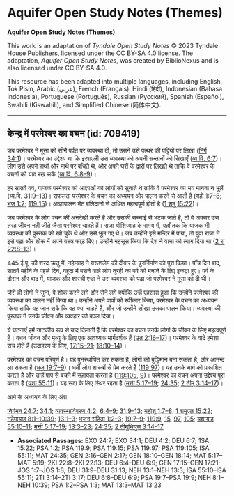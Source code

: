 # Aquifer Open Study Notes (Themes)

**Aquifer Open Study Notes (Themes)**

This work is an adaptation of *Tyndale Open Study Notes* © 2023 Tyndale House Publishers, licensed under the CC BY\-SA 4\.0 license. The adaptation, *Aquifer Open Study Notes*, was created by BiblioNexus and is also licensed under CC BY\-SA 4\.0\.

This resource has been adapted into multiple languages, including English, Tok Pisin, Arabic (عربي), French (Français), Hindi (हिंदी), Indonesian (Bahasa Indonesia), Portuguese (Português), Russian (Русский), Spanish (Español), Swahili (Kiswahili), and Simplified Chinese (简体中文).



--------------------------------

## केन्द्र में परमेश्वर का वचन (id: 709419)

जब परमेश्वर ने मूसा को सीनै पर्वत पर व्यवस्था दी, तो उसने उसे पत्थर की पट्टियों पर लिखा ([निर्ग 34:1](https://ref.ly/Exod34:1))। परमेश्वर का उद्देश्य था कि इस्राएली उस व्यवस्था को अपनी सन्तानों को सिखाएँ ([व्य.वि. 6:7](https://ref.ly/Deut6:7))। लोग उसे अपने हाथों और माथे पर बाँधते थे, और अपने घरों के द्वारों पर लिखते थे ताकि वे परमेश्वर के वचनों को याद रख सकें ([व्य.वि. 6:8–9](https://ref.ly/Deut6:8-Deut6:9))।

हर सातवें वर्ष, याजक परमेश्वर की आज्ञाओं को लोगों को सुनाते थे ताकि वे परमेश्वर का भय मानना न भूलें ([व्य.वि. 31:9–13](https://ref.ly/Deut31:9-Deut31:13))। सफलता परमेश्वर के वचन का अध्ययन और पालन करने से आती है ([यहो 1:7–8](https://ref.ly/Josh1:7-Josh1:8); [भज 1:2](https://ref.ly/Ps1:2); [119:15](https://ref.ly/Ps119:15))। आज्ञापालन भेंट बलिदानों से अधिक महत्वपूर्ण होती है ([1 शमू 15:22](https://ref.ly/1Sam15:22))।

जब परमेश्वर के लोग वचन की अनदेखी करते हैं और उसकी सच्चाई से भटक जाते हैं, तो वे अक्सर उस तरह जीवन नहीं जीते जैसा परमेश्वर चाहते हैं। राजा योशिय्याह के समय में, यहाँ तक कि याजक भी व्यवस्था की पुस्तक को खो चुके थे और उसे भूल गए थे। जब उन्होंने इसे मन्दिर में पाया, तो युवा राजा ने इसे पढ़ा और शोक में अपने वस्त्र फाड़ दिए। उन्होंने महसूस किया कि देश ने वाचा को त्याग दिया था ([2 रा 22:8–13](https://ref.ly/2Kgs22:8-2Kgs22:13))।

445 ई.पू. की शरद ऋतु में, नहेम्याह ने यरूशलेम की दीवार के पुनर्निर्माण को पूरा किया। पाँच दिन बाद, सातवें महीने के पहले दिन, यहूदा में बसने वाले लोग तुरही का पर्व को मनाने के लिए इकट्ठा हुए। पर्व के दौरान और बाद में, याजक और शास्त्री एज्रा ने उस व्यवस्था को पढ़ा जो परमेश्वर ने मूसा को दी थी।

जैसे ही लोगों ने सुना, वे शोक करने लगे और रोने लगे क्योंकि उन्हें एहसास हुआ कि उन्होंने परमेश्वर की व्यवस्था का पालन नहीं किया था। उन्होंने अपने पापों को स्वीकार किया, परमेश्वर के वचन का अध्ययन किया ताकि यह जान सकें कि वह क्या चाहते हैं, और जो उन्होंने सीखा उसका पालन किया। व्यवस्था की पुस्तक ने उनके जीवन और व्यवहार को बदल दिया।

ये घटनाएँ हमें नाटकीय रूप से याद दिलाती हैं कि परमेश्वर का वचन उनके लोगों के जीवन के लिए महत्वपूर्ण है। वचन जीवन और मृत्यु के लिए एक आवश्यक मार्गदर्शक हैं ([उत 2:16–17](https://ref.ly/Gen2:16-Gen2:17))। परमेश्वर के वादे हमेशा सच होते हैं (उदाहरण के लिए, [17:15–21](https://ref.ly/Gen17:15-Gen17:21); [18:10–14](https://ref.ly/Gen18:10-Gen18:14))।

परमेश्वर का वचन परिपूर्ण है। यह पुनर्स्थापित कर सकता है, लोगों को बुद्धिमान बना सकता है, और आनन्द ला सकता है ([भज 19:7–9](https://ref.ly/Ps19:7-Ps19:9))। धर्मी लोग शास्त्रों से प्रेम करते हैं ([119:97](https://ref.ly/Ps119:97))। यह उनके मार्ग को प्रकाशित करता है और उन्हें पाप से बचने में सहायता करता है ([119:105,](https://ref.ly/Ps119:105) [9](https://ref.ly/Ps119:9))। परमेश्वर का वचन अपना उद्देश्य पूरा करता है ([यशा 55:11](https://ref.ly/Isa55:11))। यह सदा के लिए स्थिर रहता है ([मत्ती 5:17–19](https://ref.ly/Matt5:17-Matt5:19); [24:35](https://ref.ly/Matt24:35); [2 तीमु 3:14–17](https://ref.ly/2Tim3:14-2Tim3:17))।

आगे के अध्ययन के लिए अंश

[निर्गमन 24:7](https://ref.ly/Exod24:7); [34:1](https://ref.ly/Exod34:1); [व्यवस्थाविवरण 4:2](https://ref.ly/Deut4:2); [6:4–9](https://ref.ly/Deut6:4-Deut6:9); [31:9–13](https://ref.ly/Deut31:9-Deut31:13); [यहोशू 1:7–8](https://ref.ly/Josh1:7-Josh1:8); [1 शमूएल 15:22](https://ref.ly/1Sam15:22); [नहेमायाह 8:1–10:39](https://ref.ly/Neh8:1-Neh10:39); [13:1–3](https://ref.ly/Neh13:1-Neh13:3); [भजन संहिता 1:2–3](https://ref.ly/Ps1:2-Ps1:3); [19:7–9](https://ref.ly/Ps19:7-Ps19:9); [119:9](https://ref.ly/Ps119:9), [15](https://ref.ly/Ps119:15), [97](https://ref.ly/Ps119:97), [105](https://ref.ly/Ps119:105); [यशायाह 55:10–11](https://ref.ly/Isa55:10-Isa55:11); [मत्ती 5:17–19](https://ref.ly/Matt5:17-Matt5:19); [13:3–23](https://ref.ly/Matt13:3-Matt13:23); [24:35](https://ref.ly/Matt24:35); [2 तीमुथियुस 3:14–17](https://ref.ly/2Tim3:14-2Tim3:17)

* **Associated Passages:** EXO 24:7; EXO 34:1; DEU 4:2; DEU 6:7; 1SA 15:22; PSA 1:2; PSA 119:9; PSA 119:15; PSA 119:97; PSA 119:105; ISA 55:11; MAT 24:35; GEN 2:16–GEN 2:17; GEN 18:10–GEN 18:14; MAT 5:17–MAT 5:19; 2KI 22:8–2KI 22:13; DEU 6:4–DEU 6:9; GEN 17:15–GEN 17:21; JOS 1:7–JOS 1:8; DEU 31:9–DEU 31:13; NEH 13:1–NEH 13:3; ISA 55:10–ISA 55:11; 2TI 3:14–2TI 3:17; DEU 6:8–DEU 6:9; PSA 19:7–PSA 19:9; NEH 8:1–NEH 10:39; PSA 1:2–PSA 1:3; MAT 13:3–MAT 13:23

